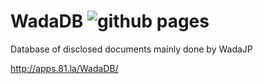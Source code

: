 # WadaDB ![github pages](https://github.com/na2hiro/WadaDB/workflows/github%20pages/badge.svg)
Database of disclosed documents mainly done by WadaJP

http://apps.81.la/WadaDB/ 
